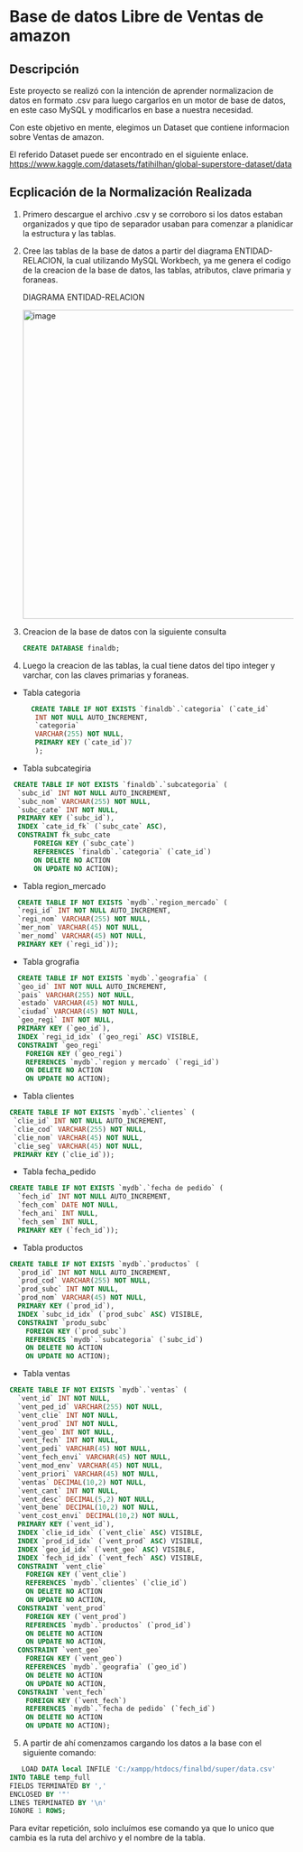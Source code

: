 # Base de datos Libre de Ventas de amazon

## Descripción

Este proyecto se realizó con la intención de aprender normalizacion de datos en formato .csv para luego cargarlos en un motor de base de datos, en este caso MySQL y modificarlos en base a nuestra necesidad.

Con este objetivo en mente, elegimos un Dataset que contiene informacion sobre Ventas de amazon.

El referido Dataset puede ser encontrado en el siguiente enlace.
https://www.kaggle.com/datasets/fatihilhan/global-superstore-dataset/data

## Ecplicación de la Normalización Realizada

1. Primero descargue el archivo .csv y se corroboro si los datos estaban organizados y que tipo de separador usaban para comenzar a planidicar la estructura y las tablas.
2. Cree las tablas de la base de datos a partir del diagrama ENTIDAD-RELACION, la cual utilizando MySQL Workbech, ya me genera el codigo de la creacion de la base de datos, las tablas, atributos, clave primaria y foraneas.

   DIAGRAMA ENTIDAD-RELACION

   <img width="788" height="548" alt="image" src="https://github.com/user-attachments/assets/505f6bf8-61a4-4917-907a-c56055a05238" />

3. Creacion de la base de datos con la siguiente consulta

   ```sql
   CREATE DATABASE finaldb;
   ```

4. Luego la creacion de las tablas, la cual tiene datos del tipo integer y varchar, con las claves primarias y foraneas.

- Tabla categoria

  ```sql
    CREATE TABLE IF NOT EXISTS `finaldb`.`categoria` (`cate_id`
     INT NOT NULL AUTO_INCREMENT,
     `categoria`
     VARCHAR(255) NOT NULL,
     PRIMARY KEY (`cate_id`)7
     );
  ```

- Tabla subcategiria

```sql
 CREATE TABLE IF NOT EXISTS `finaldb`.`subcategoria` (
  `subc_id` INT NOT NULL AUTO_INCREMENT,
  `subc_nom` VARCHAR(255) NOT NULL,
  `subc_cate` INT NOT NULL,
  PRIMARY KEY (`subc_id`),
  INDEX `cate_id_fk` (`subc_cate` ASC),
  CONSTRAINT fk_subc_cate
      FOREIGN KEY (`subc_cate`)
      REFERENCES `finaldb`.`categoria` (`cate_id`)
      ON DELETE NO ACTION
      ON UPDATE NO ACTION);
```

- Tabla region_mercado

```sql
  CREATE TABLE IF NOT EXISTS `mydb`.`region_mercado` (
  `regi_id` INT NOT NULL AUTO_INCREMENT,
  `regi_nom` VARCHAR(255) NOT NULL,
  `mer_nom` VARCHAR(45) NOT NULL,
  `mer_nomd` VARCHAR(45) NOT NULL,
  PRIMARY KEY (`regi_id`));
```

- Tabla grografia

```sql
  CREATE TABLE IF NOT EXISTS `mydb`.`geografia` (
  `geo_id` INT NOT NULL AUTO_INCREMENT,
  `pais` VARCHAR(255) NOT NULL,
  `estado` VARCHAR(45) NOT NULL,
  `ciudad` VARCHAR(45) NOT NULL,
  `geo_regi` INT NOT NULL,
  PRIMARY KEY (`geo_id`),
  INDEX `regi_id_idx` (`geo_regi` ASC) VISIBLE,
  CONSTRAINT `geo_regi`
    FOREIGN KEY (`geo_regi`)
    REFERENCES `mydb`.`region y mercado` (`regi_id`)
    ON DELETE NO ACTION
    ON UPDATE NO ACTION);
```

- Tabla clientes

```sql
CREATE TABLE IF NOT EXISTS `mydb`.`clientes` (
 `clie_id` INT NOT NULL AUTO_INCREMENT,
 `clie_cod` VARCHAR(255) NOT NULL,
 `clie_nom` VARCHAR(45) NOT NULL,
 `clie_seg` VARCHAR(45) NOT NULL,
 PRIMARY KEY (`clie_id`));
```

- Tabla fecha_pedido

```sql
CREATE TABLE IF NOT EXISTS `mydb`.`fecha de pedido` (
  `fech_id` INT NOT NULL AUTO_INCREMENT,
  `fech_com` DATE NOT NULL,
  `fech_ani` INT NULL,
  `fech_sem` INT NULL,
  PRIMARY KEY (`fech_id`));
```

- Tabla productos

```sql
CREATE TABLE IF NOT EXISTS `mydb`.`productos` (
  `prod_id` INT NOT NULL AUTO_INCREMENT,
  `prod_cod` VARCHAR(255) NOT NULL,
  `prod_subc` INT NOT NULL,
  `prod_nom` VARCHAR(45) NOT NULL,
  PRIMARY KEY (`prod_id`),
  INDEX `subc_id_idx` (`prod_subc` ASC) VISIBLE,
  CONSTRAINT `produ_subc`
    FOREIGN KEY (`prod_subc`)
    REFERENCES `mydb`.`subcategoria` (`subc_id`)
    ON DELETE NO ACTION
    ON UPDATE NO ACTION);
```

- Tabla ventas

```sql
CREATE TABLE IF NOT EXISTS `mydb`.`ventas` (
  `vent_id` INT NOT NULL,
  `vent_ped_id` VARCHAR(255) NOT NULL,
  `vent_clie` INT NOT NULL,
  `vent_prod` INT NOT NULL,
  `vent_geo` INT NOT NULL,
  `vent_fech` INT NOT NULL,
  `vent_pedi` VARCHAR(45) NOT NULL,
  `vent_fech_envi` VARCHAR(45) NOT NULL,
  `vent_mod_env` VARCHAR(45) NOT NULL,
  `vent_priori` VARCHAR(45) NOT NULL,
  `ventas` DECIMAL(10,2) NOT NULL,
  `vent_cant` INT NOT NULL,
  `vent_desc` DECIMAL(5,2) NOT NULL,
  `vent_bene` DECIMAL(10,2) NOT NULL,
  `vent_cost_envi` DECIMAL(10,2) NOT NULL,
  PRIMARY KEY (`vent_id`),
  INDEX `clie_id_idx` (`vent_clie` ASC) VISIBLE,
  INDEX `prod_id_idx` (`vent_prod` ASC) VISIBLE,
  INDEX `geo_id_idx` (`vent_geo` ASC) VISIBLE,
  INDEX `fech_id_idx` (`vent_fech` ASC) VISIBLE,
  CONSTRAINT `vent_clie`
    FOREIGN KEY (`vent_clie`)
    REFERENCES `mydb`.`clientes` (`clie_id`)
    ON DELETE NO ACTION
    ON UPDATE NO ACTION,
  CONSTRAINT `vent_prod`
    FOREIGN KEY (`vent_prod`)
    REFERENCES `mydb`.`productos` (`prod_id`)
    ON DELETE NO ACTION
    ON UPDATE NO ACTION,
  CONSTRAINT `vent_geo`
    FOREIGN KEY (`vent_geo`)
    REFERENCES `mydb`.`geografia` (`geo_id`)
    ON DELETE NO ACTION
    ON UPDATE NO ACTION,
  CONSTRAINT `vent_fech`
    FOREIGN KEY (`vent_fech`)
    REFERENCES `mydb`.`fecha de pedido` (`fech_id`)
    ON DELETE NO ACTION
    ON UPDATE NO ACTION);
```

5. A partir de ahí comenzamos cargando los datos a la base con el siguiente comando:

```sql
   LOAD DATA local INFILE 'C:/xampp/htdocs/finalbd/super/data.csv'
INTO TABLE temp_full
FIELDS TERMINATED BY ','
ENCLOSED BY '"'
LINES TERMINATED BY '\n'
IGNORE 1 ROWS;
```

Para evitar repetición, solo incluímos ese comando ya que lo unico que cambia es la ruta del archivo y el nombre de la tabla.
